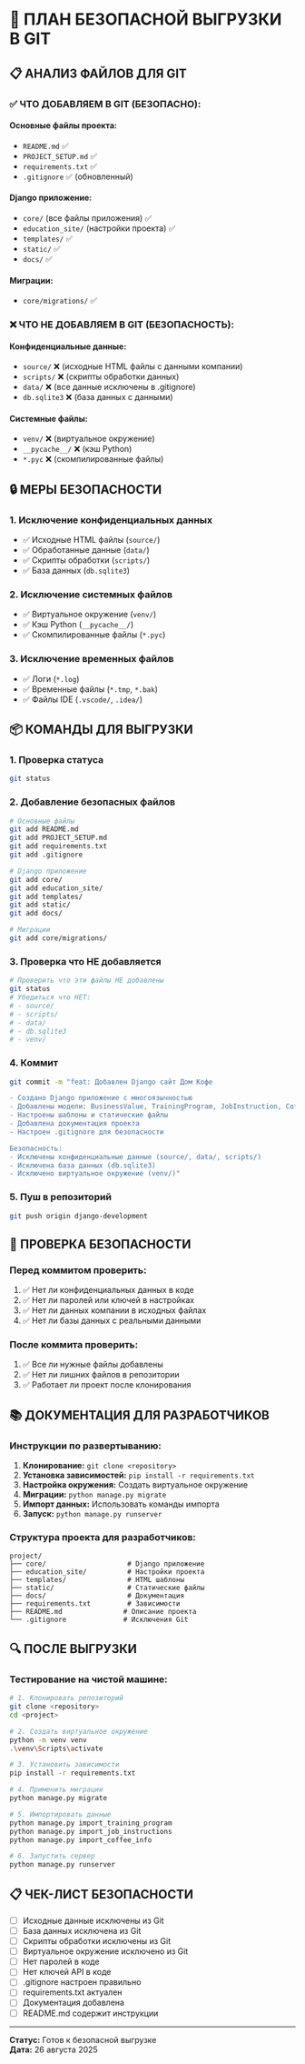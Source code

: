 # 🚀 ПЛАН БЕЗОПАСНОЙ ВЫГРУЗКИ В GIT

## 📋 АНАЛИЗ ФАЙЛОВ ДЛЯ GIT

### ✅ ЧТО ДОБАВЛЯЕМ В GIT (БЕЗОПАСНО):

#### Основные файлы проекта:
- `README.md` ✅
- `PROJECT_SETUP.md` ✅
- `requirements.txt` ✅
- `.gitignore` ✅ (обновленный)

#### Django приложение:
- `core/` (все файлы приложения) ✅
- `education_site/` (настройки проекта) ✅
- `templates/` ✅
- `static/` ✅
- `docs/` ✅

#### Миграции:
- `core/migrations/` ✅

### ❌ ЧТО НЕ ДОБАВЛЯЕМ В GIT (БЕЗОПАСНОСТЬ):

#### Конфиденциальные данные:
- `source/` ❌ (исходные HTML файлы с данными компании)
- `scripts/` ❌ (скрипты обработки данных)
- `data/` ❌ (все данные исключены в .gitignore)
- `db.sqlite3` ❌ (база данных с данными)

#### Системные файлы:
- `venv/` ❌ (виртуальное окружение)
- `__pycache__/` ❌ (кэш Python)
- `*.pyc` ❌ (скомпилированные файлы)

## 🔒 МЕРЫ БЕЗОПАСНОСТИ

### 1. Исключение конфиденциальных данных
- ✅ Исходные HTML файлы (`source/`)
- ✅ Обработанные данные (`data/`)
- ✅ Скрипты обработки (`scripts/`)
- ✅ База данных (`db.sqlite3`)

### 2. Исключение системных файлов
- ✅ Виртуальное окружение (`venv/`)
- ✅ Кэш Python (`__pycache__/`)
- ✅ Скомпилированные файлы (`*.pyc`)

### 3. Исключение временных файлов
- ✅ Логи (`*.log`)
- ✅ Временные файлы (`*.tmp`, `*.bak`)
- ✅ Файлы IDE (`.vscode/`, `.idea/`)

## 📦 КОМАНДЫ ДЛЯ ВЫГРУЗКИ

### 1. Проверка статуса
```bash
git status
```

### 2. Добавление безопасных файлов
```bash
# Основные файлы
git add README.md
git add PROJECT_SETUP.md
git add requirements.txt
git add .gitignore

# Django приложение
git add core/
git add education_site/
git add templates/
git add static/
git add docs/

# Миграции
git add core/migrations/
```

### 3. Проверка что НЕ добавляется
```bash
# Проверить что эти файлы НЕ добавлены
git status
# Убедиться что НЕТ:
# - source/
# - scripts/
# - data/
# - db.sqlite3
# - venv/
```

### 4. Коммит
```bash
git commit -m "feat: Добавлен Django сайт Дом Кофе

- Создано Django приложение с многоязычностью
- Добавлены модели: BusinessValue, TrainingProgram, JobInstruction, CoffeeInfo
- Настроены шаблоны и статические файлы
- Добавлена документация проекта
- Настроен .gitignore для безопасности

Безопасность:
- Исключены конфиденциальные данные (source/, data/, scripts/)
- Исключена база данных (db.sqlite3)
- Исключено виртуальное окружение (venv/)"
```

### 5. Пуш в репозиторий
```bash
git push origin django-development
```

## 🚨 ПРОВЕРКА БЕЗОПАСНОСТИ

### Перед коммитом проверить:
1. ✅ Нет ли конфиденциальных данных в коде
2. ✅ Нет ли паролей или ключей в настройках
3. ✅ Нет ли данных компании в исходных файлах
4. ✅ Нет ли базы данных с реальными данными

### После коммита проверить:
1. ✅ Все ли нужные файлы добавлены
2. ✅ Нет ли лишних файлов в репозитории
3. ✅ Работает ли проект после клонирования

## 📚 ДОКУМЕНТАЦИЯ ДЛЯ РАЗРАБОТЧИКОВ

### Инструкции по развертыванию:
1. **Клонирование:** `git clone <repository>`
2. **Установка зависимостей:** `pip install -r requirements.txt`
3. **Настройка окружения:** Создать виртуальное окружение
4. **Миграции:** `python manage.py migrate`
5. **Импорт данных:** Использовать команды импорта
6. **Запуск:** `python manage.py runserver`

### Структура проекта для разработчиков:
```
project/
├── core/                    # Django приложение
├── education_site/          # Настройки проекта
├── templates/               # HTML шаблоны
├── static/                  # Статические файлы
├── docs/                    # Документация
├── requirements.txt         # Зависимости
├── README.md               # Описание проекта
└── .gitignore              # Исключения Git
```

## 🔍 ПОСЛЕ ВЫГРУЗКИ

### Тестирование на чистой машине:
```bash
# 1. Клонировать репозиторий
git clone <repository>
cd <project>

# 2. Создать виртуальное окружение
python -m venv venv
.\venv\Scripts\activate

# 3. Установить зависимости
pip install -r requirements.txt

# 4. Применить миграции
python manage.py migrate

# 5. Импортировать данные
python manage.py import_training_program
python manage.py import_job_instructions
python manage.py import_coffee_info

# 6. Запустить сервер
python manage.py runserver
```

## 📋 ЧЕК-ЛИСТ БЕЗОПАСНОСТИ

- [ ] Исходные данные исключены из Git
- [ ] База данных исключена из Git
- [ ] Скрипты обработки исключены из Git
- [ ] Виртуальное окружение исключено из Git
- [ ] Нет паролей в коде
- [ ] Нет ключей API в коде
- [ ] .gitignore настроен правильно
- [ ] requirements.txt актуален
- [ ] Документация добавлена
- [ ] README.md содержит инструкции

---

**Статус:** Готов к безопасной выгрузке  
**Дата:** 26 августа 2025
